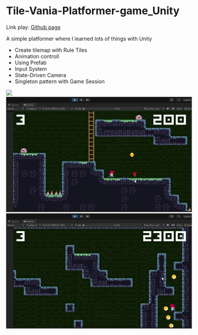 # Tile-Vania-Platformer-game_Unity

<p>Link play: <a href="https://halac123b.github.io/Tile-Vania-Platformer-game_Unity/">Github page</a></p>
<p>A simple platformer where I learned lots of things with Unity</p>
<ul>
<li>Create tilemap with Rule Tiles</li>
<li>Animation controll</li>
<li>Using Prefab</li>
<li>Input System</li>
<li>State-Driven Camera</li>
<li>Singleton pattern with Game Session</li>
</ul>

<img src="capture1.gif">
<img src="capture2.gif">
<img src="capture3.gif">

<!-- Thanks to Udemy course of GameDev.tv -->

